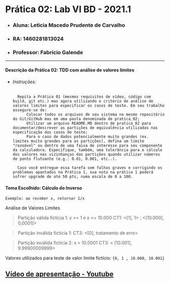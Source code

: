 # Prática 02: Lab VI BD - 2021.1
- ### Aluna: Leticia Macedo Prudente de Carvalho
- ### RA: 1460281813024
- ### Professor: Fabrício Galende
_________________________________

#### Descrição da Prática 02: TDD com análise de valores limites

- ###### Instruções:

        Repita a Prática 01 (mesmos requisitos de vídeo, código com build, git etc.) mas agora utilizando o critério de análise de valores limites para especificar os casos de teste. Em seu trabalho assegure-se de:
            Colocar todos os arquivos de seu sistema no mesmo repositório do Git/GitHub mas em uma pasta denominada de pratica_02;
            Utilizar um arquivo README.MD dentro de pratica_02 para documentar/descrever as partições de equivalência utilizadas nas especificação dos casos de teste;
            Para o caso de dados potencialmente muito grandes (ex. limites muito grandes para as partições), defina um limite "razoável" ou dentro de uma faixa de interesse para seu componente da calculadora. Especifique, também, uma tolerância para o cálculo dos valores nas vizinhanças das partições quando utilizar números de ponto flutuante (e.g.: 0.01, 0.001, etc..).
        
        Caso você entregue essa tarefa sem falhas graves e corrigindo os problemas apontados na Prática 1, sua nota na prática 1 poderá sofrer upgrade de até 50 pts, numa escala de 0 a 100.


#### Tema Escolhido: Cálculo do Inverso

```Exemplo: ao receber x, retornar 1/x```

Análise de Valores Limites

> Partição válida fictícia 1: x >= 1 e x <= 10.000
    CT1: <[1], 1> ; <[10.000], 0,0001]>

> Partição inválida fictícia 1:
    CT3: <[0], tratamento de erro>

> Partição inválida fictícia 2: x > 10.0001
    CT3: < [10.001], 9.99900009999>

Valores utilizados para teste de valor limite fictício:
    ```{0, 1 , 10.000, 10.001}```


## [Vídeo de apresentação - Youtube](https://youtu.be/LSxZOgQxqf4)
